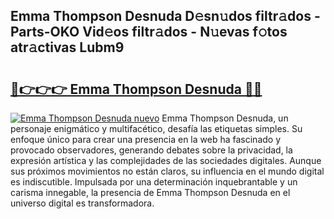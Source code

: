 ## Emma Thompson Desnuda D𝚎sn𝚞dos filtr𝚊dos - Parts-OKO Vid𝚎os filtr𝚊dos - N𝚞evas f𝚘tos atr𝚊ctivas Lubm9

# <h2><a href="http://mbcpkp.tromn.icu/?c=Emma+Thompson+Desnuda">🔗👉👉👉 Emma Thompson Desnuda 🔗🔗</a></h2>

[![Emma Thompson Desnuda nuevo](https://i.imgur.com/pEAQMta.gif)](http://mbcpkp.tromn.icu/?c=Emma+Thompson+Desnuda)
Emma Thompson Desnuda, un personaje enigmático y multifacético, desafía las etiquetas simples. Su enfoque único para crear una presencia en la web ha fascinado y provocado observadores, generando debates sobre la privacidad, la expresión artística y las complejidades de las sociedades digitales. Aunque sus próximos movimientos no están claros, su influencia en el mundo digital es indiscutible. Impulsada por una determinación inquebrantable y un carisma innegable, la presencia de Emma Thompson Desnuda en el universo digital es transformadora.
